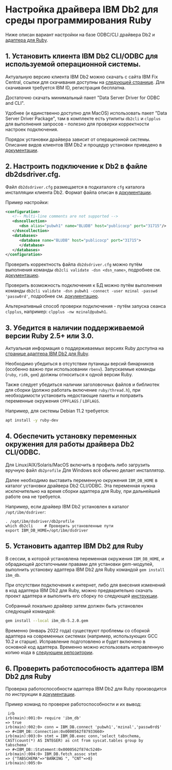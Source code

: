 # Настройка драйвера IBM Db2 для среды программирования Ruby

Ниже описан вариант настройки на базе ODBC/CLI драйвера Db2 и
[адаптера для Ruby](https://github.com/ibmdb/ruby-ibmdb).

## 1. Установить клиента IBM Db2 CLI/ODBC для используемой операционной системы.

Актуальную версию клиента IBM Db2 можно скачать с сайта IBM Fix Central, ссылки
для скачивания доступны на
[следующей странице](https://www.ibm.com/support/pages/download-fix-packs-version-ibm-data-server-client-packages).
Для скачивания требуется IBM ID, регистрация бесплатна.

Достаточно скачать минимальный пакет "Data Server Driver for ODBC and CLI".

Удобнее (и единственно доступно для MacOS) использовать пакет "Data Server Driver Package",
там в комплекте есть утилиты `db2cli` и `clpplus` для выполнения запросов - полезно для
проверки корректности настроек подключения.

Порядок установки драйвера зависит от операционной системы.
Описание видов клиентов IBM Db2 и процедур установки приведено в
[документации](https://www.ibm.com/docs/en/db2/11.5?topic=installing-data-server-drivers-clients).

## 2. Настроить подключение к Db2 в файле db2dsdriver.cfg.

Файл `db2dsdriver.cfg` размещается в подкаталоге `cfg` каталога инсталляции клиента Db2.
Формат файла описан в
[документации](https://www.ibm.com/docs/en/db2/11.5?topic=drivers-data-server-driver-configuration-file).

Пример настройки:
```xml
<configuration>
   <!-- Multi-line comments are not supported -->
   <dsncollection>
      <dsn alias="pubwh1" name="BLUDB" host="publicocp" port="31715"/>
   </dsncollection>
   <databases>
      <database name="BLUDB" host="publicocp" port="31715">
      </database>
   </databases>
</configuration>
```

Проверить корректность файла `db2dsdriver.cfg` можно путём выполнения команды
`db2cli validate -dsn <dsn_name>`, подробнее см.
[документацию](https://www.ibm.com/docs/en/db2/11.5?topic=systems-validating-db2dsdrivercfg-file).

Проверить возможность подключения к БД можно путём выполнения команды
`db2cli validate -dsn pubwh1 -connect -user mzinal -passwd 'passw0rd'`, подробнее см.
[документацию](https://www.ibm.com/docs/en/db2/11.5?topic=systems-testing-cli-database-connectivity-db2dsdrivercfg-file).

Альтернативный способ проверки подключения - путём запуска сеанса `clpplus`, например:
`clpplus -nw mzinal@pubwh1`.

## 3. Убедится в наличии поддерживаемой версии Ruby 2.5+ или 3.0.

Актуальная информация о поддерживаемых версиях Ruby доступна на
[странице адаптера IBM Db2 для Ruby](https://github.com/ibmdb/ruby-ibmdb).

Необходимо убедиться в отсутствии путаницы версий бинарников (особенно важно при использовании `rbenv`).
Запускаемые команды (`ruby`, `ridk`, `gem`) должны относиться к одной версии Ruby.

Также следует убедиться наличии заголовочных файлов и библиотек для сборки (должно работать включение
`ruby/thread.h`), при необходимости установить недостающие пакеты и поправить переменные окружения
`CPPFLAGS` / `LDFLAGS`.

Например, для системы Debian 11.2 требуется:
```bash
apt install -y ruby-dev
```

## 4. Обеспечить установку переменных окружения для работы драйвера Db2 CLI/ODBC.

Для Linux/AIX/Solaris/MacOS включить в профиль либо загрузить вручную файл `db2profile`
Для Windows всё обычно делает инсталлятор.

Далее необходимо выставить переменную окружения `IBM_DB_HOME` в каталог установки
драйвера Db2 CLI/ODBC. Эта переменная нужна исключительно на время сборки
адаптера для Ruby, при дальнейшей работе она не требуется.

Например, если драйвер IBM Db2 установлен в каталог `/opt/ibm/dsdriver`:

```
. /opt/ibm/dsdriver/db2profile
which db2cli     # Проверить установленные пути
export IBM_DB_HOME=/opt/ibm/dsdriver
```

## 5. Установить адаптер IBM Db2 для Ruby

В сессии, в которой установлена переменная окружения `IBM_DB_HOME`, и обрадающей
достаточными правами для установки gem-модулей, выполнить установку адаптера
IBM Db2 для Ruby командой `gem install ibm_db`.

При отсутствии подключения к интернет, либо для внесения изменений в код адаптера
IBM Db2 для Ruby, можно предварительно скачать проект адаптера и выполнить
его сборку по следующей
[инструкции](https://github.com/ibmdb/ruby-ibmdb/blob/master/IBM_DB_Adapter/ibm_db/README).

Собранный локально драйвер затем должен быть установлен следующей командой:
```bash
gem install --local ibm_db-5.2.0.gem
```

Временно (январь 2022 года) существуют проблемы со сборкой адаптера на современных
системах (например, использующих GCC 10.2 и старше). Исправление подготовлено и будет
включено в основной код адаптера. Временно можно использовать исправленную копию кода
в [следующем репозитории](git@github.com:zinal/ruby-ibmdb.git).

## 6. Проверить работспособность адаптера IBM Db2 для Ruby

Проверка работоспособности адаптера IBM Db2 для Ruby производится по инструкции в
[документации](https://www.ibm.com/docs/en/db2/11.5?topic=idrdraarg-verifying-db-ruby-driver-installation-interactive-ruby-shell).

Пример команд по проверке работоспособности и их вывод:
```
 irb
irb(main):001:0> require 'ibm_db'
=> true
irb(main):002:0> conn = IBM_DB.connect 'pubwh1','mzinal','passw0rd$'
=> #<IBM_DB::Connection:0x0000562f87933660>
irb(main):003:0> stmt = IBM_DB.exec conn,'select tabschema, CAST(count(*) AS INTEGER) as cnt from syscat.tables group by tabschema'
=> #<IBM_DB::Statement:0x0000562f874c5240>
irb(main):004:0> IBM_DB.fetch_assoc stmt 
=> {"TABSCHEMA"=>"BANKING ", "CNT"=>8}
irb(main):005:0> 
```
